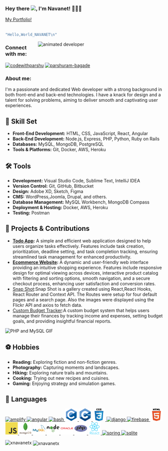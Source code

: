 
### Hey there <img src="https://raw.githubusercontent.com/aemmadi/aemmadi/master/wave.gif" width="30px">, I'm Navanet! 👨🏼‍💻
[ My Portfolio!](https://navanet.netlify.app/)

```javascript

"Hello,World_NAVANET\n"
```

<img align="right" src="https://media.tenor.com/bQCwwu0yF90AAAAi/developer-workstation.gif" alt="animated developer"  width="400" />





<h3 align="left">Connect with me:</h3>
<p align="left">
<a href="https://x.com/Navanet_04" target="blank"><img align="center" src="https://raw.githubusercontent.com/rahuldkjain/github-profile-readme-generator/master/src/images/icons/Social/twitter.svg" alt="codewithparshu" height="30" width="40" /></a>
<a href="https://www.linkedin.com/in/navanet/" target="blank"><img align="center" src="https://raw.githubusercontent.com/rahuldkjain/github-profile-readme-generator/master/src/images/icons/Social/linked-in-alt.svg" alt="parshuram-bagade" height="30" width="40" /></a>
</p>
</p>
<h3 align="left">About me:</h3>
I'm a passionate and dedicated Web developer with a strong background in both front-end and back-end technologies. I have a knack for design and a talent for solving problems, aiming to deliver smooth and captivating user experiences.

## 🍏 Skill Set

- **Front-End Development:** HTML, CSS, JavaScript, React, Angular
- **Back-End Development:** Node.js, Express, PHP, Python, Ruby on Rails
- **Databases:** MySQL, MongoDB, PostgreSQL
- **Tools & Platforms:** Git, Docker, AWS, Heroku




## 🛠️ Tools

- **Development:** Visual Studio Code, Sublime Text, IntelliJ IDEA
- **Version Control:** Git, GitHub, Bitbucket
- **Design:** Adobe XD, Sketch, Figma
- **CMS:** WordPress,Joomla, Drupal, and others.
- **Database Management:** MySQL Workbench, MongoDB Compass
- **Deployment & Hosting:** Docker, AWS, Heroku
- **Testing:** Postman


## 🚀 Projects & Contributions

- **[Todo App](https://react-cool-todo-app.netlify.app/):** A simple and efficient web application designed to help users organize tasks effectively. Features include task creation, prioritization, deadline setting, and task completion tracking, ensuring streamlined task management for enhanced productivity.
- **[Ecommerce Website](https://quintuslabs.github.io/fashion-cube/):** A dynamic and user-friendly web interface providing an intuitive shopping experience. Features include responsive design for optimal viewing across devices, interactive product catalog with filtering and sorting options, smooth navigation, and a secure checkout process, enhancing user satisfaction and conversion rates.
- [Snap Shot](https://yog9.github.io/SnapShot/#/SnapScout/mountain):Snap Shot is a gallery created using React,React Hooks, React Router and Context API. The Routes were setup for four default pages and a search page. Also the images were displayed using the Flickr API and axios to fetch data.
- [Custom Budget Tracker](https://makeshift-breath.surge.sh/):A custom budget system that helps users manage their finances by tracking income and expenses, setting budget goals, and providing insightful financial reports.
  

![PHP and MySQL GIF](https://media.giphy.com/media/v1.Y2lkPTc5MGI3NjExc3NoeG9jeDJqNHd6NnFxbWN5ZTl2dm5wOHVlN2JscDE0NG44cHk4cSZlcD12MV9naWZzX3NlYXJjaCZjdD1n/YTzh3zw4mj1XpjjiIb/giphy.gif)

## ⚽️ Hobbies

- **Reading:** Exploring fiction and non-fiction genres.
- **Photography:** Capturing moments and landscapes.
- **Hiking:** Exploring nature trails and mountains.
- **Cooking:** Trying out new recipes and cuisines.
- **Gaming:** Enjoying strategy and simulation games.
  

## 💈 Languages

<p align="left"> <a href="https://aws.amazon.com/amplify/" target="_blank" rel="noreferrer"> <img src="https://docs.amplify.aws/assets/logo-dark.svg" alt="amplify" width="40" height="40"/> </a> <a href="https://angular.io" target="_blank" rel="noreferrer"> <img src="https://angular.io/assets/images/logos/angular/angular.svg" alt="angular" width="40" height="40"/> </a> <a href="https://www.gnu.org/software/bash/" target="_blank" rel="noreferrer"> <img src="https://www.vectorlogo.zone/logos/gnu_bash/gnu_bash-icon.svg" alt="bash" width="40" height="40"/> </a> <a href="https://www.cprogramming.com/" target="_blank" rel="noreferrer"> <img src="https://raw.githubusercontent.com/devicons/devicon/master/icons/c/c-original.svg" alt="c" width="40" height="40"/> </a> <a href="https://www.w3schools.com/cpp/" target="_blank" rel="noreferrer"> <img src="https://raw.githubusercontent.com/devicons/devicon/master/icons/cplusplus/cplusplus-original.svg" alt="cplusplus" width="40" height="40"/> </a> <a href="https://www.w3schools.com/css/" target="_blank" rel="noreferrer"> <img src="https://raw.githubusercontent.com/devicons/devicon/master/icons/css3/css3-original-wordmark.svg" alt="css3" width="40" height="40"/> </a> <a href="https://www.djangoproject.com/" target="_blank" rel="noreferrer"> <img src="https://cdn.worldvectorlogo.com/logos/django.svg" alt="django" width="40" height="40"/> </a> <a href="https://firebase.google.com/" target="_blank" rel="noreferrer"> <img src="https://www.vectorlogo.zone/logos/firebase/firebase-icon.svg" alt="firebase" width="40" height="40"/> </a> <a href="https://www.w3.org/html/" target="_blank" rel="noreferrer"> <img src="https://raw.githubusercontent.com/devicons/devicon/master/icons/html5/html5-original-wordmark.svg" alt="html5" width="40" height="40"/> </a> <a href="https://developer.mozilla.org/en-US/docs/Web/JavaScript" target="_blank" rel="noreferrer"> <img src="https://raw.githubusercontent.com/devicons/devicon/master/icons/javascript/javascript-original.svg" alt="javascript" width="40" height="40"/> </a> <a href="https://www.mongodb.com/" target="_blank" rel="noreferrer"> <img src="https://raw.githubusercontent.com/devicons/devicon/master/icons/mongodb/mongodb-original-wordmark.svg" alt="mongodb" width="40" height="40"/> </a> <a href="https://www.mysql.com/" target="_blank" rel="noreferrer"> <img src="https://raw.githubusercontent.com/devicons/devicon/master/icons/mysql/mysql-original-wordmark.svg" alt="mysql" width="40" height="40"/> </a> <a href="https://nodejs.org" target="_blank" rel="noreferrer"> <img src="https://raw.githubusercontent.com/devicons/devicon/master/icons/nodejs/nodejs-original-wordmark.svg" alt="nodejs" width="40" height="40"/> </a> <a href="https://www.oracle.com/" target="_blank" rel="noreferrer"> <img src="https://raw.githubusercontent.com/devicons/devicon/master/icons/oracle/oracle-original.svg" alt="oracle" width="40" height="40"/> </a> <a href="https://www.php.net" target="_blank" rel="noreferrer"> <img src="https://raw.githubusercontent.com/devicons/devicon/master/icons/php/php-original.svg" alt="php" width="40" height="40"/> </a> <a href="https://reactjs.org/" target="_blank" rel="noreferrer"> <img src="https://raw.githubusercontent.com/devicons/devicon/master/icons/react/react-original-wordmark.svg" alt="react" width="40" height="40"/> </a> <a href="https://spring.io/" target="_blank" rel="noreferrer"> <img src="https://www.vectorlogo.zone/logos/springio/springio-icon.svg" alt="spring" width="40" height="40"/> </a> <a href="https://www.sqlite.org/" target="_blank" rel="noreferrer"> <img src="https://www.vectorlogo.zone/logos/sqlite/sqlite-icon.svg" alt="sqlite" width="40" height="40"/> </a> </p>

<p><img align="left" src="https://github-readme-stats.vercel.app/api/top-langs?username=xnavanetx&show_icons=true&locale=en&layout=compact" alt="xnavanetx" /></p>

<p>&nbsp;<img align="center" src="https://github-readme-stats.vercel.app/api?username=xnavanetx&show_icons=true&locale=en" alt="xnavanetx" /></p>


